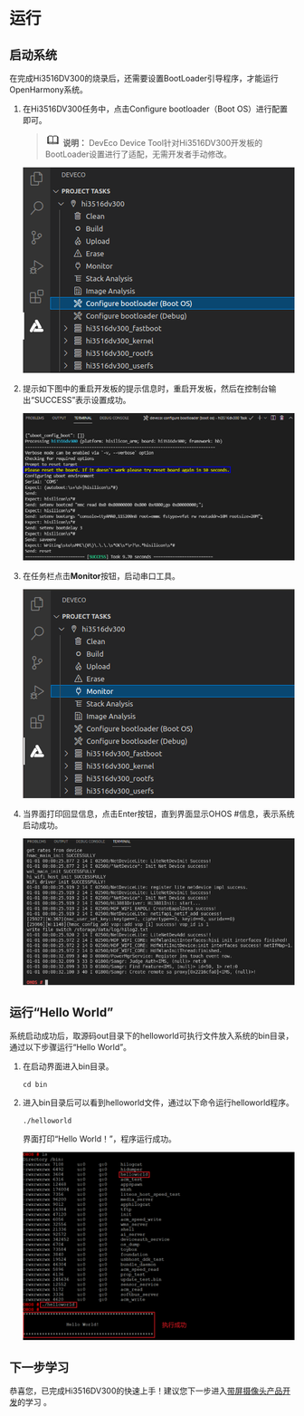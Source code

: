 # 运行


## 启动系统

在完成Hi3516DV300的烧录后，还需要设置BootLoader引导程序，才能运行OpenHarmony系统。

1. 在Hi3516DV300任务中，点击Configure bootloader（Boot OS）进行配置即可。
   > ![icon-note.gif](public_sys-resources/icon-note.gif) **说明：**
   > DevEco Device Tool针对Hi3516DV300开发板的BootLoader设置进行了适配，无需开发者手动修改。

   ![zh-cn_image_0000001209906547](figures/zh-cn_image_0000001209906547.png)

2. 提示如下图中的重启开发板的提示信息时，重启开发板，然后在控制台输出“SUCCESS”表示设置成功。

   ![zh-cn_image_0000001210385161](figures/zh-cn_image_0000001210385161.png)

3. 在任务栏点击**Monitor**按钮，启动串口工具。

   ![zh-cn_image_0000001164506870](figures/zh-cn_image_0000001164506870.png)

4. 当界面打印回显信息，点击Enter按钮，直到界面显示OHOS \#信息，表示系统启动成功。

   ![zh-cn_image_0000001198626874](figures/zh-cn_image_0000001198626874.png)


## 运行“Hello World”

系统启动成功后，取源码out目录下的helloworld可执行文件放入系统的bin目录，通过以下步骤运行“Hello World”。

1. 在启动界面进入bin目录。
     
   ```
   cd bin
   ```

2. 进入bin目录后可以看到helloworld文件，通过以下命令运行helloworld程序。
     
   ```
   ./helloworld
   ```

   界面打印“Hello World！”，程序运行成功。

   ![zh-cn_image_0000001271234769](figures/zh-cn_image_0000001271234769.png)


## 下一步学习

恭喜您，已完成Hi3516DV300的快速上手！建议您下一步进入[带屏摄像头产品开发](https://gitee.com/openharmony/docs/blob/master/zh-cn/device-dev/guide/device-camera.md)的学习 。

